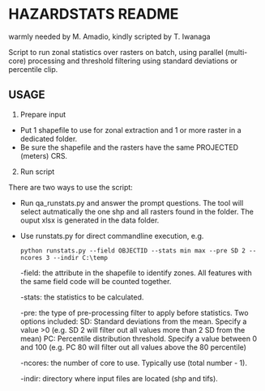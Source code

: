 HAZARDSTATS README
==================

warmly needed by M. Amadio, kindly scripted by T. Iwanaga

Script to run zonal statistics over rasters on batch, using parallel (multi-core) processing and threshold filtering using standard deviations or percentile clip.

USAGE
-----

1. Prepare input

- Put 1 shapefile to use for zonal extraction and 1 or more raster in a dedicated folder.
- Be sure the shapefile and the rasters have the same PROJECTED (meters) CRS.

2. Run script

There are two ways to use the script:

- Run qa_runstats.py and answer the prompt questions. 
  The tool will select autmatically the one shp and all rasters found in the folder. 
  The ouput xlsx is generated in the data folder.
  
  
- Use runstats.py for direct commandline execution, e.g.

      python runstats.py --field OBJECTID --stats min max --pre SD 2 --ncores 3 --indir C:\temp

  -field: the attribute in the shapefile to identify zones. All features with the same field code will be counted together.

  -stats: the statistics to be calculated.

  -pre: the type of pre-processing filter to apply before statistics. Two options included:
       SD: Standard deviations from the mean. Specify a value >0 (e.g. SD 2 will filter out all values more than 2 SD from the mean)
       PC: Percentile distribution threshold. Specify a value between 0 and 100 (e.g. PC 80 will filter out all values above the 80 percentile)
  
  -ncores: the number of core to use. Typically use (total number - 1).
  
  -indir: directory where input files are located (shp and tifs).
